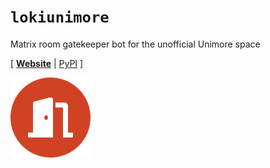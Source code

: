 # `lokiunimore`

Matrix room gatekeeper bot for the unofficial Unimore space

\[ [**Website**](https://loki.steffo.eu) | [PyPI](https://pypi.org/project/lokiunimore/) \]

![](lokiunimore/web/static/icon.png)